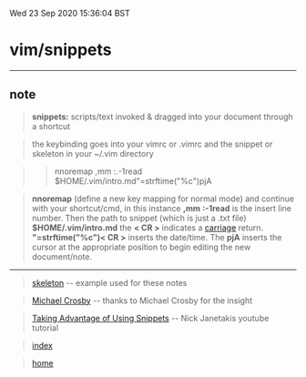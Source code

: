 Wed 23 Sep 2020 15:36:04 BST

# vim/snippets
_____

## note

> **snippets:** scripts/text invoked & dragged into your document through a shortcut

> the keybinding goes into your vimrc or .vimrc and the snippet or skeleton in your ~/.vim directory

>> nnoremap ,mm :.-1read $HOME/.vim/intro.md<CR>"=strftime("%c")<CR>pjA

> **nnoremap** (define a new key mapping for normal mode) and continue with your shortcut/cmd, in this instance **,mm** **:-1read** is the insert line number. Then the path to snippet (which is just a .txt file) **$HOME/.vim/intro.md** the **< CR >** indicates a [carriage](https://en.wikipedia.org/wiki/Carriage_return) return. **"=strftime("%c")< CR >** inserts the date/time. The **pjA** inserts the cursor at the appropriate position to begin editing the new document/note.

___
> [skeleton](./skeleton.md) -- example used for these notes

> [Michael Crosby][1] -- thanks to Michael Crosby for the insight

> [Taking Advantage of Using Snippets][2] -- Nick Janetakis youtube tutorial

> [index](./index-file.md)

> [home](./home.md)

[1]: https://m.youtube.com/watch?v=VC_GFIMxDC0
[2]: https://youtu.be/Co4S_uJYb1o
